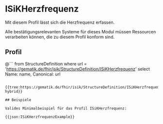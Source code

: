 # ISiKHerzfrequenz
Mit diesem Profil lässt sich die Herzfrequenz erfassen.

Alle bestätigungsrelevanten Systeme für dieses Modul müssen Ressourcen verarbeiten können, die zu diesem Profil konform sind.

## Profil

@```
from StructureDefinition where url = 'https://gematik.de/fhir/isik/StructureDefinition/ISiKHerzfrequenz' select Name: name, Canonical: url
```

{{tree:https://gematik.de/fhir/isik/StructureDefinition/ISiKHerzfrequenz, hybrid}}

## Beispiele

Valides Minimalbeispiel für das Profil ISiKHerzfrequenz:

{{json:ISiKHerzfrequenzExample}}